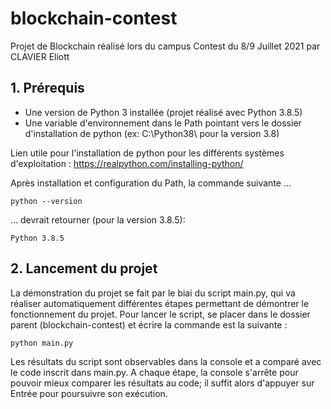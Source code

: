 # blockchain-contest
Projet de Blockchain réalisé lors du campus Contest du 8/9 Juillet 2021 par CLAVIER Eliott

## 1. Prérequis
* Une version de Python 3 installée (projet réalisé avec Python 3.8.5)
* Une variable d'environnement dans le Path pointant vers le dossier d'installation de python (ex: C:\Python38\ pour la version 3.8)

Lien utile pour l'installation de python pour les différents systèmes d'exploitation :
https://realpython.com/installing-python/

Après installation et configuration du Path, la commande suivante ...
```commandline
python --version
```
... devrait retourner (pour la version 3.8.5):
```commandline
Python 3.8.5
```

## 2. Lancement du projet
La démonstration du projet se fait par le biai du script main.py, qui va réaliser automatiquement différentes étapes permettant de démontrer le fonctionnement du projet.
Pour lancer le script, se placer dans le dossier parent (blockchain-contest) et écrire la commande est la suivante :
```commandline
python main.py
```
Les résultats du script sont observables dans la console et a comparé avec le code inscrit dans main.py.
A chaque étape, la console s'arrête pour pouvoir mieux comparer les résultats au code; il suffit alors d'appuyer sur Entrée pour poursuivre son exécution.

